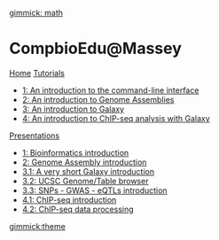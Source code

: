 [gimmick: math]()
# CompbioEdu@Massey

[Home](index.md)
[Tutorials]()

  - [1: An introduction to the command-line interface](cli/index.md)
  - [2: An introduction to Genome Assemblies](genome-assembly/index.md)
  - [3: An introduction to Galaxy](galaxy-intro/index.md)
  - [4: An introduction to ChIP-seq analysis with Galaxy](galaxy-chipseq/index.md)

[Presentations]()

  - [1: Bioinformatics introduction](http://dx.doi.org/10.6084/m9.figshare.1506799)
  - [2: Genome Assembly introduction](http://dx.doi.org/10.6084/m9.figshare.1506793)
  - [3.1: A very short Galaxy introduction](http://dx.doi.org/10.6084/m9.figshare.1537481)
  - [3.2: UCSC Genome/Table browser](http://dx.doi.org/10.6084/m9.figshare.1537482)
  - [3.3: SNPs - GWAS - eQTLs introduction](http://dx.doi.org/10.6084/m9.figshare.1515026)
  - [4.1: ChIP-seq introduction]()
  - [4.2: ChIP-seq data processing]()

[gimmick:theme](yeti)
